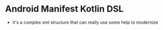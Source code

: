 # Android Manifest Kotlin DSL

- It's a complex xml structure that can really use some help to modernize